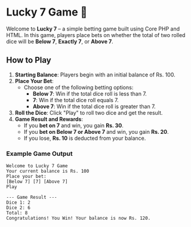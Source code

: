 # Lucky 7 Game 🎲

Welcome to **Lucky 7** – a simple betting game built using Core PHP and HTML. In this game, players place bets on whether the total of two rolled dice will be **Below 7**, **Exactly 7**, or **Above 7**.

## How to Play

1. **Starting Balance**: Players begin with an initial balance of Rs. 100.
2. **Place Your Bet**:
   - Choose one of the following betting options:
     - **Below 7**: Win if the total dice roll is less than 7.
     - **7**: Win if the total dice roll equals 7.
     - **Above 7**: Win if the total dice roll is greater than 7.
3. **Roll the Dice**: Click "Play" to roll two dice and get the result.
4. **Game Result and Rewards**:
   - If you **bet on 7** and win, you gain **Rs. 30**.
   - If you **bet on Below 7 or Above 7** and win, you gain **Rs. 20**.
   - If you lose, **Rs. 10** is deducted from your balance.

### Example Game Output

```plaintext
Welcome to Lucky 7 Game
Your current balance is Rs. 100
Place your bet:
[Below 7] [7] [Above 7]
Play

--- Game Result ---
Dice 1: 2
Dice 2: 6
Total: 8
Congratulations! You Win! Your balance is now Rs. 120.
